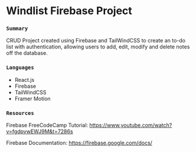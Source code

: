 # Windlist Firebase Project

### `Summary`

CRUD Project created using Firebase and TailWindCSS to create an to-do list with authentication, allowing users to add, edit, modify and delete notes off the database.

### `Languages`

- React.js
- Firebase
- TailWindCSS
- Framer Motion

### `Resources`

Firebase FreeCodeCamp Tutorial: https://www.youtube.com/watch?v=fgdpvwEWJ9M&t=7286s

Firebase Documentation: https://firebase.google.com/docs/


